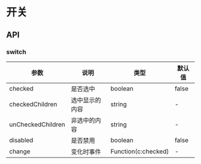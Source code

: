 
# 开关

## API

### switch

| 参数    |   说明         | 类型    | 默认值 |
|--------|--------------| -------| -----|
| checked  | 是否选中      | boolean  |  false |
| checkedChildren | 选中显示的内容| string | - |
| unCheckedChildren | 非选中的内容 | string | -|
|disabled   | 是否禁用      |boolean | false|
| change    | 变化时事件     |Function(c:checked)| - |


